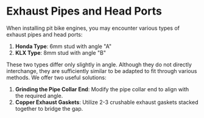 # Exhaust Pipes and Head Ports

When installing pit bike engines, you may encounter various types of exhaust pipes and head ports:

1. **Honda Type**: 6mm stud with angle "A"
2. **KLX Type**: 8mm stud with angle "B"

These two types differ only slightly in angle. Although they do not directly interchange, they are sufficiently similar to be adapted to fit through various methods. We offer two useful solutions:

1. **Grinding the Pipe Collar End**: Modify the pipe collar end to align with the required angle.
2. **Copper Exhaust Gaskets**: Utilize 2-3 crushable exhaust gaskets stacked together to bridge the gap.
